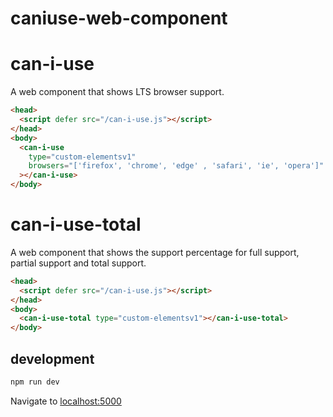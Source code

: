 # caniuse-web-component

# can-i-use

A web component that shows LTS browser support.

```html
<head>
  <script defer src="/can-i-use.js"></script>
</head>
<body>
  <can-i-use
    type="custom-elementsv1"
    browsers="['firefox', 'chrome', 'edge' , 'safari', 'ie', 'opera']"
  ></can-i-use>
</body>
```

# can-i-use-total

A web component that shows the support percentage for full support, partial support and total support.

```html
<head>
  <script defer src="/can-i-use.js"></script>
</head>
<body>
  <can-i-use-total type="custom-elementsv1"></can-i-use-total>
</body>
```

## development

```bash
npm run dev
```

Navigate to [localhost:5000](http://localhost:5000)
